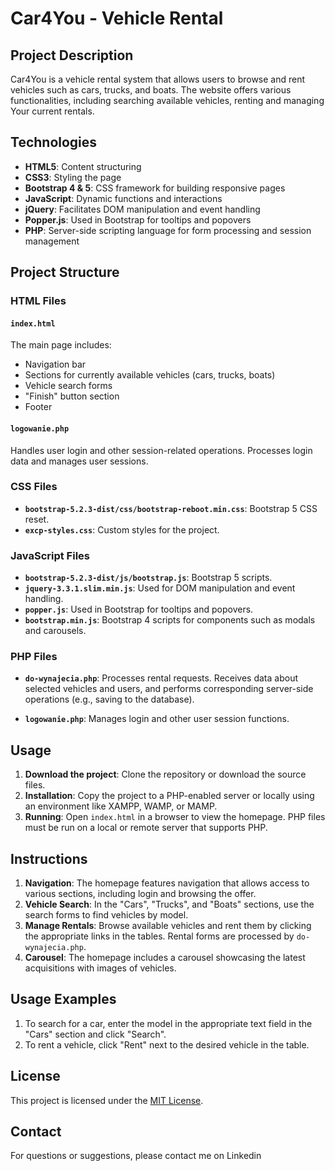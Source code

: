 # Car4You - Vehicle Rental

## Project Description

Car4You is a vehicle rental system that allows users to browse and rent vehicles such as cars, trucks, and boats. The website offers various functionalities, including searching available vehicles, renting and managing Your current rentals.

## Technologies

- **HTML5**: Content structuring
- **CSS3**: Styling the page
- **Bootstrap 4 & 5**: CSS framework for building responsive pages
- **JavaScript**: Dynamic functions and interactions
- **jQuery**: Facilitates DOM manipulation and event handling
- **Popper.js**: Used in Bootstrap for tooltips and popovers
- **PHP**: Server-side scripting language for form processing and session management

## Project Structure

### HTML Files

#### `index.html`

The main page includes:
- Navigation bar
- Sections for currently available vehicles (cars, trucks, boats)
- Vehicle search forms
- "Finish" button section
- Footer

#### `logowanie.php`

Handles user login and other session-related operations. Processes login data and manages user sessions.

### CSS Files

- **`bootstrap-5.2.3-dist/css/bootstrap-reboot.min.css`**: Bootstrap 5 CSS reset.
- **`excp-styles.css`**: Custom styles for the project.

### JavaScript Files

- **`bootstrap-5.2.3-dist/js/bootstrap.js`**: Bootstrap 5 scripts.
- **`jquery-3.3.1.slim.min.js`**: Used for DOM manipulation and event handling.
- **`popper.js`**: Used in Bootstrap for tooltips and popovers.
- **`bootstrap.min.js`**: Bootstrap 4 scripts for components such as modals and carousels.

### PHP Files

- **`do-wynajecia.php`**: Processes rental requests. Receives data about selected vehicles and users, and performs corresponding server-side operations (e.g., saving to the database).

- **`logowanie.php`**: Manages login and other user session functions.

## Usage

1. **Download the project**: Clone the repository or download the source files.
2. **Installation**: Copy the project to a PHP-enabled server or locally using an environment like XAMPP, WAMP, or MAMP.
3. **Running**: Open `index.html` in a browser to view the homepage. PHP files must be run on a local or remote server that supports PHP.

## Instructions

1. **Navigation**: The homepage features navigation that allows access to various sections, including login and browsing the offer.
2. **Vehicle Search**: In the "Cars", "Trucks", and "Boats" sections, use the search forms to find vehicles by model.
3. **Manage Rentals**: Browse available vehicles and rent them by clicking the appropriate links in the tables. Rental forms are processed by `do-wynajecia.php`.
4. **Carousel**: The homepage includes a carousel showcasing the latest acquisitions with images of vehicles.

## Usage Examples

1. To search for a car, enter the model in the appropriate text field in the "Cars" section and click "Search".
2. To rent a vehicle, click "Rent" next to the desired vehicle in the table.

## License

This project is licensed under the [MIT License](LICENSE).

## Contact

For questions or suggestions, please contact me on Linkedin
